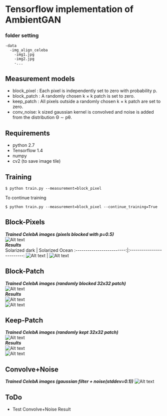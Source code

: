 # Tensorflow implementation of AmbientGAN

### folder setting
```
-data
  -img_align_celeba
    -img1.jpg
    -img2.jpg
    -...
```
## Measurement models
* block_pixel : Each pixel is independently set to zero with probability p.  
* block_patch : A randomly chosen k × k patch is set to zero.  
* keep_patch : All pixels outside a randomly chosen k × k patch are set to zero.  
* conv_noise: k sized gaussian kernel is convolved and noise is added from the distribution Θ ∼ pθ.   

## Requirements
* python 2.7
* Tensorflow 1.4
* numpy
* cv2 (to save image tile)


## Training
```
$ python train.py --measurement=block_pixel
```

To continue training  
```
$ python train.py --measurement=block_pixel --continue_training=True
```


## Block-Pixels

***Trained CelebA images (pixels blocked with p=0.5)***  
![Alt text](images/blockpixels_train.jpg?raw=true "blockpixels celeba")  
***Results***  
Solarized dark             |  Solarized Ocean
:-------------------------:|:-------------------------:
![Alt text](images/blockpixels_result.jpg?raw=true "blockpixels result")    |  ![Alt text](images/blockpixels_result.gif?raw=true "blockpixels result gif")

  


## Block-Patch

***Trained CelebA images (randomly blocked 32x32 patch)***  
![Alt text](images/blockpatch_train.jpg?raw=true "blockpatch celeba")  
***Results***  
![Alt text](images/blockpatch_result.jpg?raw=true "blockpatch result")  
![Alt text](images/blockpatch_result.gif?raw=true "blockpatch result gif")  

## Keep-Patch

***Trained CelebA images (randomly kept 32x32 patch)***  
![Alt text](images/keeppatch_train.jpg?raw=true "keeppatch celeba")  
***Results***  
![Alt text](images/keeppatch_result.jpg?raw=true "keeppatch result")  
![Alt text](images/keeppatch_result.gif?raw=true "keeppatch result gif")  


## Convolve+Noise  
***Trained CelebA images (gaussian filter + noise(stddev=0.1))***
![Alt text](images/convnoise_train.jpg?raw=true "convnoise celeba")  
<!-- ***Results***  
![Alt text](images/convnoise_result.jpg?raw=true "convnoise result")  
![Alt text](images/convnoise_result.gif?raw=true "convnoise result gif")   -->
## ToDo
* Test Convolve+Noise Result



